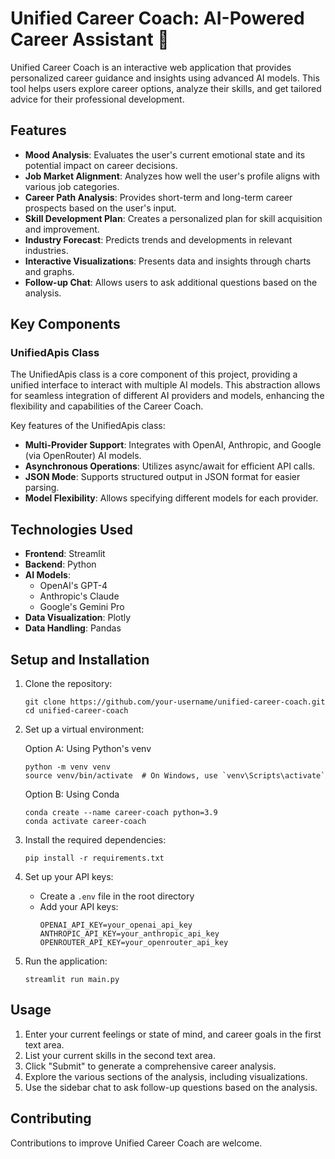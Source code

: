 # Unified Career Coach: AI-Powered Career Assistant 🚀

Unified Career Coach is an interactive web application that provides personalized career guidance and insights using advanced AI models. This tool helps users explore career options, analyze their skills, and get tailored advice for their professional development.

## Features

- **Mood Analysis**: Evaluates the user's current emotional state and its potential impact on career decisions.
- **Job Market Alignment**: Analyzes how well the user's profile aligns with various job categories.
- **Career Path Analysis**: Provides short-term and long-term career prospects based on the user's input.
- **Skill Development Plan**: Creates a personalized plan for skill acquisition and improvement.
- **Industry Forecast**: Predicts trends and developments in relevant industries.
- **Interactive Visualizations**: Presents data and insights through charts and graphs.
- **Follow-up Chat**: Allows users to ask additional questions based on the analysis.

## Key Components

### UnifiedApis Class

The UnifiedApis class is a core component of this project, providing a unified interface to interact with multiple AI models. This abstraction allows for seamless integration of different AI providers and models, enhancing the flexibility and capabilities of the Career Coach.

Key features of the UnifiedApis class:

- **Multi-Provider Support**: Integrates with OpenAI, Anthropic, and Google (via OpenRouter) AI models.
- **Asynchronous Operations**: Utilizes async/await for efficient API calls.
- **JSON Mode**: Supports structured output in JSON format for easier parsing.
- **Model Flexibility**: Allows specifying different models for each provider.


## Technologies Used

- **Frontend**: Streamlit
- **Backend**: Python
- **AI Models**: 
  - OpenAI's GPT-4
  - Anthropic's Claude
  - Google's Gemini Pro
- **Data Visualization**: Plotly
- **Data Handling**: Pandas

## Setup and Installation

1. Clone the repository:
   ```
   git clone https://github.com/your-username/unified-career-coach.git
   cd unified-career-coach
   ```

2. Set up a virtual environment:

   Option A: Using Python's venv
   ```
   python -m venv venv
   source venv/bin/activate  # On Windows, use `venv\Scripts\activate`
   ```

   Option B: Using Conda
   ```
   conda create --name career-coach python=3.9
   conda activate career-coach
   ```

3. Install the required dependencies:
   ```
   pip install -r requirements.txt
   ```

4. Set up your API keys:
   - Create a `.env` file in the root directory
   - Add your API keys:
     ```
     OPENAI_API_KEY=your_openai_api_key
     ANTHROPIC_API_KEY=your_anthropic_api_key
     OPENROUTER_API_KEY=your_openrouter_api_key
     ```

5. Run the application:
   ```
   streamlit run main.py
   ```

## Usage

1. Enter your current feelings or state of mind, and career goals in the first text area.
2. List your current skills in the second text area.
3. Click "Submit" to generate a comprehensive career analysis.
4. Explore the various sections of the analysis, including visualizations.
5. Use the sidebar chat to ask follow-up questions based on the analysis.

## Contributing

Contributions to improve Unified Career Coach are welcome.

